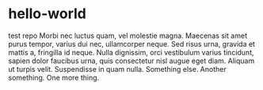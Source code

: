 # hello-world
test repo
Morbi nec luctus quam, vel molestie magna. Maecenas sit amet purus tempor, varius dui nec, ullamcorper neque. Sed risus urna, gravida et mattis a, fringilla id neque. Nulla dignissim, orci vestibulum varius tincidunt, sapien dolor faucibus urna, quis consectetur nisl augue eget diam. Aliquam ut turpis velit. Suspendisse in quam nulla.
Something else.
Another something.
One more thing.
